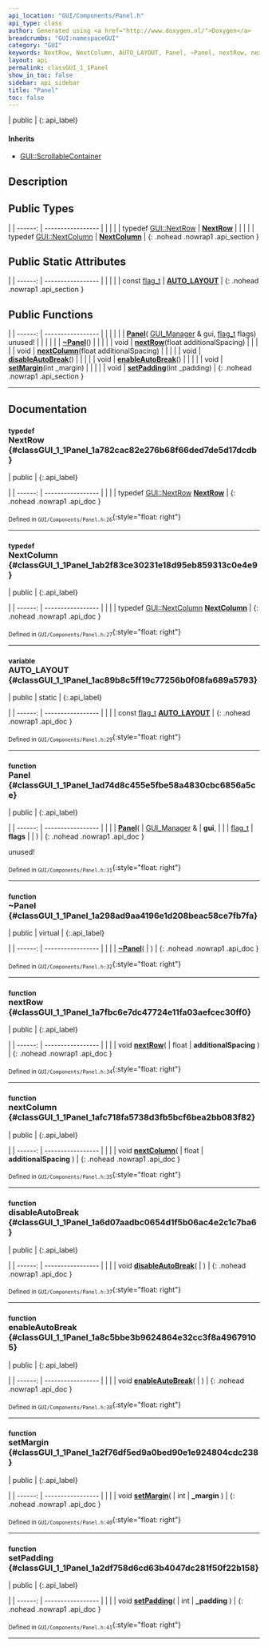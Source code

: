 ```yaml
---
api_location: "GUI/Components/Panel.h"
api_type: class
author: Generated using <a href="http://www.doxygen.nl/">Doxygen</a>
breadcrumbs: "GUI:namespaceGUI"
category: "GUI"
keywords: NextRow, NextColumn, AUTO_LAYOUT, Panel, ~Panel, nextRow, nextColumn, disableAutoBreak, enableAutoBreak, setMargin, setPadding, accessLayouter
layout: api
permalink: classGUI_1_1Panel
show_in_toc: false
sidebar: api_sidebar
title: "Panel"
toc: false
---
```


| public |
{:.api_label}

#### Inherits

* [GUI::ScrollableContainer](classGUI_1_1ScrollableContainer)


## Description





## Public Types

|
| ------: | ----------------- |
|  | |
| typedef [GUI::NextRow](classGUI_1_1NextRow) | **[NextRow](#classGUI_1_1Panel_1a782cac82e276b68f66ded7de5d17dcdb)**  |
|  | |
| typedef [GUI::NextColumn](classGUI_1_1NextColumn) | **[NextColumn](#classGUI_1_1Panel_1ab2f83ce30231e18d95eb859313c0e4e9)**  |
{: .nohead .nowrap1 .api_section }


## Public Static Attributes

|
| ------: | ----------------- |
|  | |
| const [flag_t](classGUI_1_1Component#classGUI_1_1Component_1aa86a1fd78119640545900da0f8f620bd) | **[AUTO_LAYOUT](#classGUI_1_1Panel_1ac89b8c5ff19c77256b0f08fa689a5793)**  |
{: .nohead .nowrap1 .api_section }


## Public Functions

|
| ------: | ----------------- |
|  | |
|  | **[Panel](#classGUI_1_1Panel_1ad74d8c455e5fbe58a4830cbc6856a5ce)**( [GUI_Manager](classGUI_1_1GUI%5F%5FManager) & gui,  [flag_t](classGUI_1_1Component#classGUI_1_1Component_1aa86a1fd78119640545900da0f8f620bd)  flags) <br/> unused! |
|  | |
|  | **[~Panel](#classGUI_1_1Panel_1a298ad9aa4196e1d208beac58ce7fb7fa)**() |
|  | |
| void | **[nextRow](#classGUI_1_1Panel_1a7fbc6e7dc47724e11fa03aefcec30ff0)**(float additionalSpacing) |
|  | |
| void | **[nextColumn](#classGUI_1_1Panel_1afc718fa5738d3fb5bcf6bea2bb083f82)**(float additionalSpacing) |
|  | |
| void | **[disableAutoBreak](#classGUI_1_1Panel_1a6d07aadbc0654d1f5b06ac4e2c1c7ba6)**() |
|  | |
| void | **[enableAutoBreak](#classGUI_1_1Panel_1a8c5bbe3b9624864e32cc3f8a49679105)**() |
|  | |
| void | **[setMargin](#classGUI_1_1Panel_1a2f76df5ed9a0bed90e1e924804cdc238)**(int _margin) |
|  | |
| void | **[setPadding](#classGUI_1_1Panel_1a2df758d6cd63b4047dc281f50f22b158)**(int _padding) |
{: .nohead .nowrap1 .api_section }


-------------------------------------------------------------------

## Documentation

### <small>typedef</small><br/> NextRow {#classGUI_1_1Panel_1a782cac82e276b68f66ded7de5d17dcdb}

| public |
{:.api_label}

|
| ------: | ----------------- |
|  |
| typedef [GUI::NextRow](classGUI_1_1NextRow) **[NextRow](#classGUI_1_1Panel_1a782cac82e276b68f66ded7de5d17dcdb)**  |
{: .nohead .nowrap1 .api_doc }





<sub>Defined in `GUI/Components/Panel.h:26`</sub>{:style="float: right"}

-------------------------------------------------------------------

### <small>typedef</small><br/> NextColumn {#classGUI_1_1Panel_1ab2f83ce30231e18d95eb859313c0e4e9}

| public |
{:.api_label}

|
| ------: | ----------------- |
|  |
| typedef [GUI::NextColumn](classGUI_1_1NextColumn) **[NextColumn](#classGUI_1_1Panel_1ab2f83ce30231e18d95eb859313c0e4e9)**  |
{: .nohead .nowrap1 .api_doc }





<sub>Defined in `GUI/Components/Panel.h:27`</sub>{:style="float: right"}

-------------------------------------------------------------------

### <small>variable</small><br/> AUTO_LAYOUT {#classGUI_1_1Panel_1ac89b8c5ff19c77256b0f08fa689a5793}

| public | static |
{:.api_label}

|
| ------: | ----------------- |
|  |
| const [flag_t](classGUI_1_1Component#classGUI_1_1Component_1aa86a1fd78119640545900da0f8f620bd) **[AUTO_LAYOUT](#classGUI_1_1Panel_1ac89b8c5ff19c77256b0f08fa689a5793)**  |
{: .nohead .nowrap1 .api_doc }





<sub>Defined in `GUI/Components/Panel.h:29`</sub>{:style="float: right"}

-------------------------------------------------------------------

### <small>function</small><br/> Panel {#classGUI_1_1Panel_1ad74d8c455e5fbe58a4830cbc6856a5ce}

| public |
{:.api_label}

|
| ------: | ----------------- |
|  |
|  **[Panel](#classGUI_1_1Panel_1ad74d8c455e5fbe58a4830cbc6856a5ce)**( |  [GUI_Manager](classGUI_1_1GUI%5F%5FManager) & | **gui**, |
| |  [flag_t](classGUI_1_1Component#classGUI_1_1Component_1aa86a1fd78119640545900da0f8f620bd)  | **flags** |
|   ) |
{: .nohead .nowrap1 .api_doc }

unused!





<sub>Defined in `GUI/Components/Panel.h:31`</sub>{:style="float: right"}

-------------------------------------------------------------------

### <small>function</small><br/> ~Panel {#classGUI_1_1Panel_1a298ad9aa4196e1d208beac58ce7fb7fa}

| public | virtual |
{:.api_label}

|
| ------: | ----------------- |
|  |
|  **[~Panel](#classGUI_1_1Panel_1a298ad9aa4196e1d208beac58ce7fb7fa)**( |  ) |
{: .nohead .nowrap1 .api_doc }





<sub>Defined in `GUI/Components/Panel.h:32`</sub>{:style="float: right"}

-------------------------------------------------------------------

### <small>function</small><br/> nextRow {#classGUI_1_1Panel_1a7fbc6e7dc47724e11fa03aefcec30ff0}

| public |
{:.api_label}

|
| ------: | ----------------- |
|  |
| void **[nextRow](#classGUI_1_1Panel_1a7fbc6e7dc47724e11fa03aefcec30ff0)**( | float | **additionalSpacing** ) |
{: .nohead .nowrap1 .api_doc }





<sub>Defined in `GUI/Components/Panel.h:34`</sub>{:style="float: right"}

-------------------------------------------------------------------

### <small>function</small><br/> nextColumn {#classGUI_1_1Panel_1afc718fa5738d3fb5bcf6bea2bb083f82}

| public |
{:.api_label}

|
| ------: | ----------------- |
|  |
| void **[nextColumn](#classGUI_1_1Panel_1afc718fa5738d3fb5bcf6bea2bb083f82)**( | float | **additionalSpacing** ) |
{: .nohead .nowrap1 .api_doc }





<sub>Defined in `GUI/Components/Panel.h:35`</sub>{:style="float: right"}

-------------------------------------------------------------------

### <small>function</small><br/> disableAutoBreak {#classGUI_1_1Panel_1a6d07aadbc0654d1f5b06ac4e2c1c7ba6}

| public |
{:.api_label}

|
| ------: | ----------------- |
|  |
| void **[disableAutoBreak](#classGUI_1_1Panel_1a6d07aadbc0654d1f5b06ac4e2c1c7ba6)**( |  ) |
{: .nohead .nowrap1 .api_doc }





<sub>Defined in `GUI/Components/Panel.h:37`</sub>{:style="float: right"}

-------------------------------------------------------------------

### <small>function</small><br/> enableAutoBreak {#classGUI_1_1Panel_1a8c5bbe3b9624864e32cc3f8a49679105}

| public |
{:.api_label}

|
| ------: | ----------------- |
|  |
| void **[enableAutoBreak](#classGUI_1_1Panel_1a8c5bbe3b9624864e32cc3f8a49679105)**( |  ) |
{: .nohead .nowrap1 .api_doc }





<sub>Defined in `GUI/Components/Panel.h:38`</sub>{:style="float: right"}

-------------------------------------------------------------------

### <small>function</small><br/> setMargin {#classGUI_1_1Panel_1a2f76df5ed9a0bed90e1e924804cdc238}

| public |
{:.api_label}

|
| ------: | ----------------- |
|  |
| void **[setMargin](#classGUI_1_1Panel_1a2f76df5ed9a0bed90e1e924804cdc238)**( | int | **_margin** ) |
{: .nohead .nowrap1 .api_doc }





<sub>Defined in `GUI/Components/Panel.h:40`</sub>{:style="float: right"}

-------------------------------------------------------------------

### <small>function</small><br/> setPadding {#classGUI_1_1Panel_1a2df758d6cd63b4047dc281f50f22b158}

| public |
{:.api_label}

|
| ------: | ----------------- |
|  |
| void **[setPadding](#classGUI_1_1Panel_1a2df758d6cd63b4047dc281f50f22b158)**( | int | **_padding** ) |
{: .nohead .nowrap1 .api_doc }





<sub>Defined in `GUI/Components/Panel.h:41`</sub>{:style="float: right"}

-------------------------------------------------------------------

